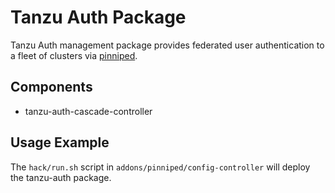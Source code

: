 # Tanzu Auth Package

Tanzu Auth management package provides federated user authentication to a fleet of clusters via [pinniped](https://pinniped.dev/).

## Components

* tanzu-auth-cascade-controller

## Usage Example

The `hack/run.sh` script in `addons/pinniped/config-controller` will deploy the tanzu-auth package.

